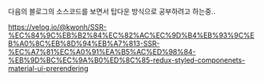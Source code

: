 다음의 블로그의 소스코드를 보면서 탑다운 방식으로 공부하려고 하는중..

https://velog.io/@kwonh/SSR-%EC%84%9C%EB%B2%84%EC%82%AC%EC%9D%B4%EB%93%9C%EB%A0%8C%EB%8D%94%EB%A7%813-SSR-%EC%A7%81%EC%A0%91%EA%B5%AC%ED%98%84-%EB%9D%BC%EC%9A%B0%ED%8C%85-redux-styled-componenets-material-ui-prerendering
